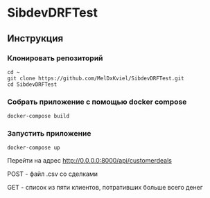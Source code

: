 # SibdevDRFTest

## Инструкция

### Клонировать репозиторий

 ```
cd ~
git clone https://github.com/MelDxKviel/SibdevDRFTest.git
cd SibdevDRFTest
 ```

### Собрать приложение с помощью docker compose
```
docker-compose build
```

### Запустить приложение

```
docker-compose up
```

Перейти на адрес http://0.0.0.0:8000/api/customerdeals 

POST - файл .csv со сделками

GET - список из пяти клиентов, потративших больше всего денег
